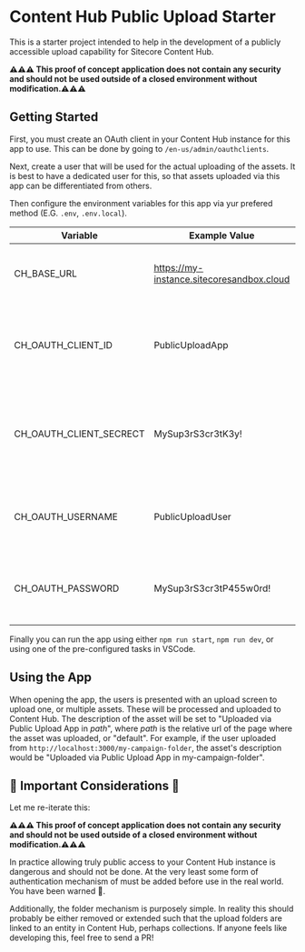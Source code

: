 # Content Hub Public Upload Starter

This is a starter project intended to help in the development of a publicly accessible upload capability for Sitecore Content Hub.

**⚠️⚠️⚠️ This proof of concept application does not contain any security and should not be used outside of a closed environment without modification.⚠️⚠️⚠️**

## Getting Started

First, you must create an OAuth client in your Content Hub instance for this app to use. This can be done by going to `/en-us/admin/oauthclients`.

Next, create a user that will be used for the actual uploading of the assets. It is best to have a dedicated user for this, so that assets uploaded via this app can be differentiated from others.

Then configure the environment variables for this app via yur prefered method (E.G. `.env`, `.env.local`).

| Variable                | Example Value                             | Description                                                        |
|-------------------------|-------------------------------------------|--------------------------------------------------------------------|
| CH_BASE_URL             | https://my-instance.sitecoresandbox.cloud | The base url of your Content Hub instance                          |
| CH_OAUTH_CLIENT_ID      | PublicUploadApp                           | The ClientId of the OAuth client you configured in Content Hub     |
| CH_OAUTH_CLIENT_SECRECT | MySup3rS3cr3tK3y!                         | The ClientSecret of the OAuth client you configured in Content Hub |
| CH_OAUTH_USERNAME       | PublicUploadUser                          | The Username of the user you created in Content Hub                |
| CH_OAUTH_PASSWORD       | MySup3rS3cr3tP455w0rd!                    | The Password of the user you created in Content Hub                |

Finally you can run the app using either `npm run start`, `npm run dev`, or using one of the pre-configured tasks in VSCode.

## Using the App

When opening the app, the users is presented with an upload screen to upload one, or multiple assets. These will be processed and uploaded to Content Hub. The description of the asset will be set to "Uploaded via Public Upload App in *path*", where *path* is the relative url of the page where the asset was uploaded, or "default". For example, if the user uploaded from `http://localhost:3000/my-campaign-folder`, the asset's description would be "Uploaded via Public Upload App in my-campaign-folder".

## 🚨 Important Considerations 🚨

Let me re-iterate this:

**⚠️⚠️⚠️ This proof of concept application does not contain any security and should not be used outside of a closed environment without modification.⚠️⚠️⚠️**

In practice allowing truly public access to your Content Hub instance is dangerous and should not be done. At the very least some form of authentication mechanism of must be added before use in the real world. You have been warned 🙂.

Additionally, the folder mechanism is purposely simple. In reality this should probably be either removed or extended such that the upload folders are linked to an entity in Content Hub, perhaps collections. If anyone feels like developing this, feel free to send a PR!